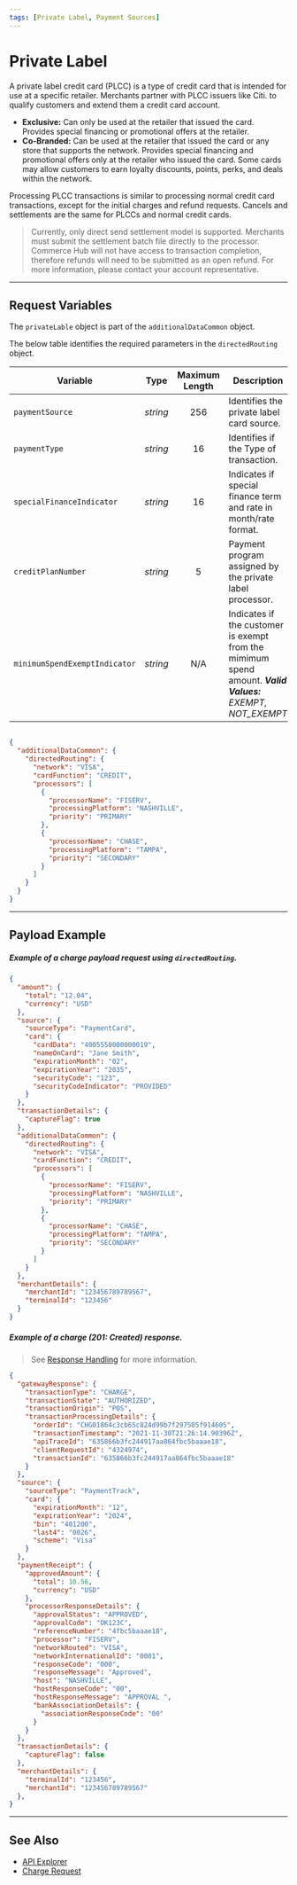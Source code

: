 ```yaml
---
tags: [Private Label, Payment Sources]
---
```



# Private Label

A private label credit card (PLCC) is a type of credit card that is intended for use at a specific retailer. Merchants partner with PLCC issuers like Citi. to qualify customers and extend them a credit card account.

- **Exclusive:** Can only be used at the retailer that issued the card. Provides special financing or promotional offers at the retailer.
- **Co-Branded:** Can be used at the retailer that issued the card or any store that supports the network. Provides special financing and promotional offers only at the retailer who issued the card. Some cards may allow customers to earn loyalty discounts, points, perks, and deals within the network.

Processing PLCC transactions is similar to processing normal credit card transactions, except for the initial charges and refund requests. Cancels and settlements are the same for PLCCs and normal credit cards.

<!-- theme: warning -->
> Currently, only direct send settlement model is supported. Merchants must submit the settlement batch file directly to the processor. Commerce Hub will not have access to transaction completion, therefore refunds will need to be submitted as an open refund. For more information, please contact your account representative.

---

## Request Variables

The `privateLable` object is part of the `additionalDataCommon` object.

<!--
type: tab
titles: privateLabel, JSON Example
-->

The below table identifies the required parameters in the `directedRouting` object.

| Variable | Type | Maximum Length | Description |
| -------- | :--: | :------------: | ------------------ |
| `paymentSource` | *string* | 256 | Identifies the private label card source. |
| `paymentType` | *string* | 16 | Identifies if the Type of transaction. |
| `specialFinanceIndicator` | *string* | 16  | Indicates if special finance term and rate in month/rate format. |
| `creditPlanNumber` | *string* | 5  | Payment program assigned by the private label processor. |
| `minimumSpendExemptIndicator` | *string* | N/A  | Indicates if the customer is exempt from the mimimum spend amount. ***Valid Values:** EXEMPT, NOT_EXEMPT* |

<!--
type: tab
-->

```json

{
  "additionalDataCommon": {
    "directedRouting": {
      "network": "VISA",
      "cardFunction": "CREDIT",
      "processors": [
        {
          "processorName": "FISERV",
          "processingPlatform": "NASHVILLE",
          "priority": "PRIMARY"
        },
        {
          "processorName": "CHASE",
          "processingPlatform": "TAMPA",
          "priority": "SECONDARY"
        }
      ]
    }
  }
}

```

<!-- type: tab-end -->

---

## Payload Example

<!--
type: tab
titles: Request, Response
-->

##### Example of a charge payload request using `directedRouting`.

```json
{
  "amount": {
    "total": "12.04",
    "currency": "USD"
  },
  "source": {
    "sourceType": "PaymentCard",
    "card": {
      "cardData": "4005550000000019",
      "nameOnCard": "Jane Smith",
      "expirationMonth": "02",
      "expirationYear": "2035",
      "securityCode": "123",
      "securityCodeIndicator": "PROVIDED"
    }
  },
  "transactionDetails": {
    "captureFlag": true
  },
  "additionalDataCommon": {
    "directedRouting": {
      "network": "VISA",
      "cardFunction": "CREDIT",
      "processors": [
        {
          "processorName": "FISERV",
          "processingPlatform": "NASHVILLE",
          "priority": "PRIMARY"
        },
        {
          "processorName": "CHASE",
          "processingPlatform": "TAMPA",
          "priority": "SECONDARY"
        }
      ]
    }
  },
  "merchantDetails": {
    "merchantId": "123456789789567",
    "terminalId": "123456"
  }
}
```
<!--
type: tab
-->

##### Example of a charge (201: Created) response.

<!-- theme: info -->
> See [Response Handling](?path=docs/Resources/Guides/Response-Codes/Response-Handling.md) for more information.

```json
{
  "gatewayResponse": {
    "transactionType": "CHARGE",
    "transactionState": "AUTHORIZED",
    "transactionOrigin": "POS",
    "transactionProcessingDetails": {
      "orderId": "CHG01864c3cb65c824d99b7f297505f914605",
      "transactionTimestamp": "2021-11-30T21:26:14.90396Z",
      "apiTraceId": "635866b3fc244917aa864fbc5baaae18",
      "clientRequestId": "4324974",
      "transactionId": "635866b3fc244917aa864fbc5baaae18"
    }
  },
  "source": {
    "sourceType": "PaymentTrack",
    "card": {
      "expirationMonth": "12",
      "expirationYear": "2024",
      "bin": "401200",
      "last4": "0026",
      "scheme": "Visa"
    }
  },
  "paymentReceipt": {
    "approvedAmount": {
      "total": 10.56,
      "currency": "USD"
    },
    "processorResponseDetails": {
      "approvalStatus": "APPROVED",
      "approvalCode": "OK123C",
      "referenceNumber": "4fbc5baaae18",
      "processor": "FISERV",
      "networkRouted": "VISA",
      "networkInternationalId": "0001",
      "responseCode": "000",
      "responseMessage": "Approved",
      "host": "NASHVILLE",
      "hostResponseCode": "00",
      "hostResponseMessage": "APPROVAL ",
      "bankAssociationDetails": {
        "associationResponseCode": "00"
      }
    }
  },
  "transactionDetails": {
    "captureFlag": false
  },
  "merchantDetails": {
    "terminalId": "123456",
    "merchantId": "123456789789567"
  },
}
```

<!-- type: tab-end -->

---

## See Also

- [API Explorer](../api/?type=post&path=/payments/v1/charges)
- [Charge Request](path?=docs/Resources/API-Documents/Payments/Charges.md)
